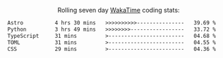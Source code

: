 <p align="center">Rolling seven day <a href="https://wakatime.com/@syrkis"/>WakaTime</a> coding stats:</p>
<!--START_SECTION:waka-->

```txt
Astro          4 hrs 30 mins   >>>>>>>>>>---------------   39.69 %
Python         3 hrs 49 mins   >>>>>>>>-----------------   33.72 %
TypeScript     31 mins         >------------------------   04.68 %
TOML           31 mins         >------------------------   04.55 %
CSS            29 mins         >------------------------   04.36 %
```

<!--END_SECTION:waka-->

